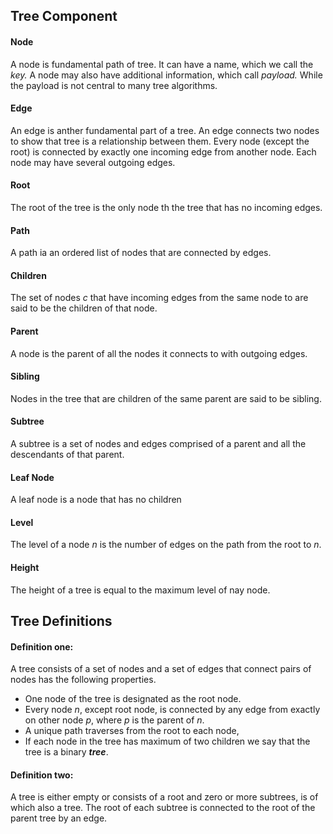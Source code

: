 ## Tree Component

#### Node
A node is fundamental path of tree. It can have a name, which we call the _key._
A node may also have additional information, which call _payload._ While the payload is not central to many tree algorithms.

#### Edge
An edge is anther fundamental part of a tree. An edge connects two nodes to show that tree is a relationship between them. 
Every node (except the root) is connected by exactly one incoming edge from another node.
Each node may have several outgoing edges.

#### Root
The root of the tree is the only node th the tree that has no incoming edges.

#### Path
A path ia an ordered list of nodes that are connected by edges.

#### Children
The set of nodes _c_ that have incoming edges from the same node to are said to be the children of that node.

#### Parent
A node is the parent of all the nodes it connects to with outgoing edges.

#### Sibling
Nodes in the tree that are children of the same parent are said to be sibling.

#### Subtree
A subtree is a set of nodes and edges comprised of a parent and all the descendants of that parent.

#### Leaf Node
A leaf node is a node that has no children

#### Level
The level of a node _n_ is the number of edges on the path from the root to _n_.

#### Height
The height of a tree is equal to the maximum level of nay node.

## Tree Definitions

#### Definition one:
A tree consists of a set of nodes and a set of edges that connect pairs of nodes has the following properties.
* One node of the tree is designated as the root node.
* Every node _n_, except root node, is connected by any edge from exactly on other node _p_, where _p_ is the parent of _n_.
* A unique path traverses from the root to each node,
* If each node in the tree has maximum of two children we say that the tree is a binary _**tree**_.

#### Definition two:
A tree is either empty or consists of a root and zero or more subtrees, is of which also a tree.
The root of each subtree is connected to the root of the parent tree by an edge.